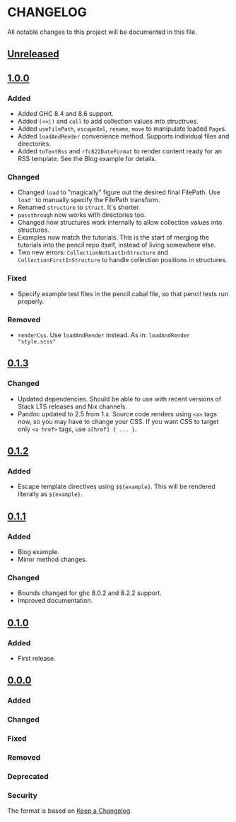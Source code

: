 # CHANGELOG

All notable changes to this project will be documented in this file.

## [Unreleased]

## [1.0.0]

### Added
- Added GHC 8.4 and 8.6 support.
- Added `(<<|)` and `coll` to add collection values into structrues.
- Added `useFilePath`, `escapeXml`, `rename`, `move` to manipulate loaded `Page`s.
- Added `loadAndRender` convenience method. Supports individual files and directories.
- Added `toTextRss` and `rfc822DateFormat` to render content ready for an RSS
  template. See the Blog example for details.

### Changed
- Changed `load` to "magically" figure out the desired final FilePath. Use
  `load'` to manually specify the FilePath transform.
- Renamed `structure` to `struct`. It's shorter.
- `passthrough` now works with directories too.
- Changed how structures work internally to allow collection values into structures.
- Examples now match the tutorials. This is the start of merging the tutorials into the pencil
  repo itself, instead of living somewhere else.
- Two new errors: `CollectionNotLastInStructure` and
  `CollectionFirstInStructure` to handle collection positions in structures.

### Fixed
- Specify example test files in the pencil.cabal file, so that pencil tests run properly.

### Removed
- `renderCss`. Use `loadAndRender` instead. As in: `loadAndRender "style.scss"`

## [0.1.3]

### Changed
- Updated dependencies. Should be able to use with recent versions of Stack LTS releases and Nix channels.
- Pandoc updated to 2.5 from 1.x. Source code renders using `<a>` tags now, so you may have to change your CSS. If you want
  CSS to target only `<a href>` tags, use `a[href] { ... }`.

## [0.1.2]

### Added
- Escape template directives using `$${example}`. This will be rendered
  literally as `${example}`.

## [0.1.1]

### Added
- Blog example.
- Minor method changes.

### Changed
- Bounds changed for ghc 8.0.2 and 8.2.2 support.
- Improved documentation.

## [0.1.0](https://github.com/elben/pencil/)

### Added
- First release.

## [0.0.0](https://github.com/elben/pencil/)

### Added
### Changed
### Fixed
### Removed
### Deprecated
### Security

The format is based on [Keep a Changelog](http://keepachangelog.com/en/1.0.0/).

[Unreleased]: https://github.com/elben/pencil/compare/v1.0.0...HEAD
[1.0.0]: https://github.com/elben/pencil/compare/v0.1.3...v1.0.0
[0.1.3]: https://github.com/elben/pencil/compare/v0.1.2...v0.1.3
[0.1.2]: https://github.com/elben/pencil/compare/v0.1.1...v0.1.2
[0.1.1]: https://github.com/elben/pencil/compare/cb14e3610aa18dd3c71279bd56231c6bb23bae7b...v0.1.1
